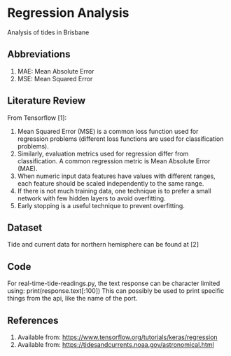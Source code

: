 # Regression Analysis 
Analysis of tides in Brisbane

## Abbreviations
1. MAE: Mean Absolute Error
2. MSE: Mean Squared Error

## Literature Review
From Tensorflow [1]:
1. Mean Squared Error (MSE) is a common loss function used for regression problems (different loss functions are used for classification problems).
2. Similarly, evaluation metrics used for regression differ from classification. A common regression metric is Mean Absolute Error (MAE).
3. When numeric input data features have values with different ranges, each feature should be scaled independently to the same range.
4. If there is not much training data, one technique is to prefer a small network with few hidden layers to avoid overfitting.
5. Early stopping is a useful technique to prevent overfitting.

## Dataset
Tide and current data for northern hemisphere can be found at [2]

## Code
For real-time-tide-readings.py, the text response can be character limited using:
print(response.text[:100])
This can possibly be used to print specific things from the api, like the name of the port.

## References
1. Available from: https://www.tensorflow.org/tutorials/keras/regression
2. Available from: https://tidesandcurrents.noaa.gov/astronomical.html
